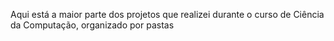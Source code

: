 Aqui está a maior parte dos projetos que realizei durante o curso de Ciência da Computação, organizado por pastas
